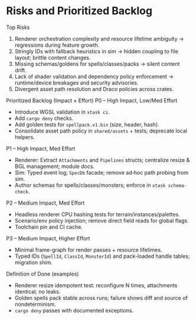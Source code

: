 # Risks and Prioritized Backlog

Top Risks
1) Renderer orchestration complexity and resource lifetime ambiguity → regressions during feature growth.
2) Stringly IDs with fallback heuristics in sim → hidden coupling to file layout; brittle content changes.
3) Missing schemas/goldens for spells/classes/packs → silent content drift.
4) Lack of shader validation and dependency policy enforcement → runtime/device breakages and security advisories.
5) Divergent asset path resolution and Draco policies across crates.

Prioritized Backlog (Impact × Effort)
P0 – High Impact, Low/Med Effort
- Introduce WGSL validation in `xtask ci`.
- Add `cargo deny` checks.
- Add golden tests for `spellpack.v1.bin` (size, header, hash).
- Consolidate asset path policy in `shared/assets` + tests; deprecate local helpers.

P1 – High Impact, Med Effort
- Renderer: Extract `Attachments` and `Pipelines` structs; centralize resize & BGL management; module docs.
- Sim: Typed event log; `SpecDb` facade; remove ad‑hoc path probing from sim.
- Author schemas for spells/classes/monsters; enforce in `xtask schema-check`.

P2 – Medium Impact, Med Effort
- Headless renderer CPU hashing tests for terrain/instances/palettes.
- Scenario/env policy injection; remove direct field reads for global flags.
- Toolchain pin and CI cache.

P3 – Medium Impact, Higher Effort
- Minimal frame-graph for render passes + resource lifetimes.
- Typed IDs (`SpellId`, `ClassId`, `MonsterId`) and pack-loaded handle tables; migration shim.

Definition of Done (examples)
- Renderer resize idempotent test: reconfigure N times, attachments identical; no leaks.
- Golden spells pack stable across runs; failure shows diff and source of nondeterminism.
- `cargo deny` passes with documented exceptions.

